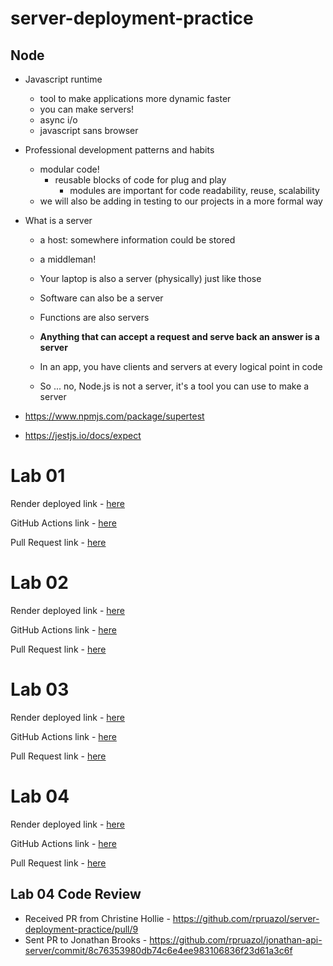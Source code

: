 # server-deployment-practice

## Node

- Javascript runtime

  - tool to make applications more dynamic faster
  - you can make servers!
  - async i/o
  - javascript sans browser

- Professional development patterns and habits

  - modular code!
    - reusable blocks of code for plug and play
      - modules are important for code readability, reuse, scalability
  - we will also be adding in testing to our projects in a more formal way

- What is a server

  - a host: somewhere information could be stored
  - a middleman!

  - Your laptop is also a server (physically) just like those
  - Software can also be a server
  - Functions are also servers
  - **Anything that can accept a request and serve back an answer is a server**
  - In an app, you have clients and servers at every logical point in code
  - So ... no, Node.js is not a server, it's a tool you can use to make a server

- https://www.npmjs.com/package/supertest
- https://jestjs.io/docs/expect

# Lab 01
Render deployed link - [here](https://server-deployment-practice-1phd.onrender.com/)

GitHub Actions link - [here](https://github.com/rpruazol/server-deployment-practice/actions/runs/5433628273)

Pull Request link - [here](https://github.com/rpruazol/server-deployment-practice/pull/3)

# Lab 02

Render deployed link - [here](https://server-deployment-practice-1phd.onrender.com/)

GitHub Actions link - [here](https://github.com/rpruazol/server-deployment-practice/actions/runs/5482647452)

Pull Request link - [here](https://github.com/rpruazol/server-deployment-practice/pull/6/files)


# Lab 03

Render deployed link - [here](https://server-deployment-practice-1phd.onrender.com/)

GitHub Actions link - [here](https://github.com/rpruazol/server-deployment-practice/actions/runs/5501730453)

Pull Request link - [here](https://github.com/rpruazol/server-deployment-practice/pull/7)


# Lab 04

Render deployed link - [here](https://server-deployment-practice-1phd.onrender.com/)

GitHub Actions link - [here](https://github.com/rpruazol/server-deployment-practice/actions/runs/5539151409)

Pull Request link - [here](https://github.com/rpruazol/server-deployment-practice/pull/11)

## Lab 04 Code Review
- Received PR from Christine Hollie - https://github.com/rpruazol/server-deployment-practice/pull/9
- Sent PR to Jonathan Brooks - https://github.com/rpruazol/jonathan-api-server/commit/8c76353980db74c6e4ee983106836f23d61a3c6f
